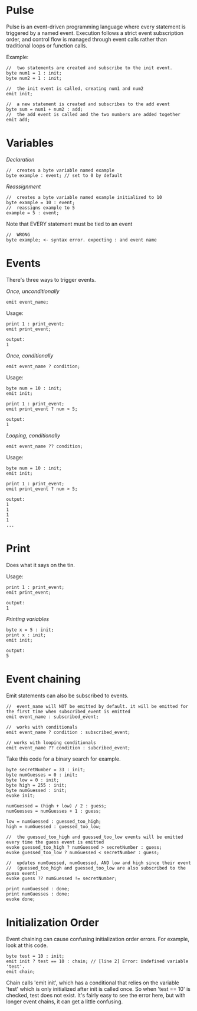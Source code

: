 # Pulse
Pulse is an event-driven programming language where every statement is triggered by a named event. Execution follows a strict event subscription order, and control flow is managed through event calls rather than traditional loops or function calls.

Example:

```
//  two statements are created and subscribe to the init event.
byte num1 = 1 : init;
byte num2 = 1 : init;

//  the init event is called, creating num1 and num2
emit init;

//  a new statement is created and subscribes to the add event
byte sum = num1 + num2 : add;
//  the add event is called and the two numbers are added together
emit add;
```

# Variables

*Declaration*
```
//  creates a byte variable named example
byte example : event; // set to 0 by default
```

*Reassignment*
```
//  creates a byte variable named example initialized to 10
byte example = 10 : event;
//  reassigns example to 5
example = 5 : event;
```
Note that EVERY statement must be tied to an event
```
//  WRONG
byte example; <- syntax error. expecting : and event name
```

# Events

There's three ways to trigger events.

*Once, unconditionally*
```
emit event_name;
```
Usage:
```
print 1 : print_event;
emit print_event;

output:
1
```

*Once, conditionally*

```
emit event_name ? condition;
```

Usage:
```
byte num = 10 : init;
emit init;

print 1 : print_event;
emit print_event ? num > 5;

output:
1
```

*Looping, conditionally*
```
emit event_name ?? condition;
```

Usage:
```
byte num = 10 : init;
emit init;

print 1 : print_event;
emit print_event ? num > 5;

output:
1
1
1
1
...
```

# Print
Does what it says on the tin.

Usage:
```
print 1 : print_event;
emit print_event;

output:
1
```
*Printing variables*
```
byte x = 5 : init;
print x : init;
emit init;

output:
5
```

# Event chaining
Emit statements can also be subscribed to events. 
```
//  event_name will NOT be emitted by default. it will be emitted for the first time when subscribed_event is emitted 
emit event_name : subscribed_event;

//  works with conditionals
emit event_name ? condition : subscribed_event;

// works with looping conditionals
emit event_name ?? condition : subcribed_event;
```
Take this code for a binary search for example.
```
byte secretNumber = 33 : init;
byte numGuesses = 0 : init;
byte low = 0 : init;
byte high = 255 : init;
byte numGuessed : init;
evoke init;

numGuessed = (high + low) / 2 : guess;
numGuesses = numGuesses + 1 : guess;

low = numGuessed : guessed_too_high;
high = numGuessed : guessed_too_low;

//  the guessed_too_high and guessed_too_low events will be emitted every time the guess event is emitted
evoke guessed_too_high ? numGuessed > secretNumber : guess;
evoke guessed_too_low ? numGuessed < secretNumber : guess;

//  updates numGuessed, numGuessed, AND low and high since their event
//  (guessed_too_high and guessed_too_low are also subscribed to the guess event)
evoke guess ?? numGuessed != secretNumber;

print numGuessed : done;
print numGuesses : done;
evoke done;
```

# Initialization Order
Event chaining can cause confusing initialization order errors. For example, look at this code.
```
byte test = 10 : init;
emit init ? test == 10 : chain; // [line 2] Error: Undefined variable 'test'.
emit chain;
```
Chain calls 'emit init', which has a conditional that relies on the variable 'test' which is only initialized after init is called once. So when 'test == 10'  is checked, test does not exist. It's fairly easy to see the error here, but with longer event chains, it can get a little confusing.
